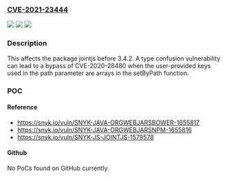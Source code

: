 ### [CVE-2021-23444](https://cve.mitre.org/cgi-bin/cvename.cgi?name=CVE-2021-23444)
![](https://img.shields.io/static/v1?label=Product&message=jointjs&color=blue)
![](https://img.shields.io/static/v1?label=Version&message=%3C%203.4.2%20&color=brighgreen)
![](https://img.shields.io/static/v1?label=Vulnerability&message=Prototype%20Pollution&color=brighgreen)

### Description

This affects the package jointjs before 3.4.2. A type confusion vulnerability can lead to a bypass of CVE-2020-28480 when the user-provided keys used in the path parameter are arrays in the setByPath function.

### POC

#### Reference
- https://snyk.io/vuln/SNYK-JAVA-ORGWEBJARSBOWER-1655817
- https://snyk.io/vuln/SNYK-JAVA-ORGWEBJARSNPM-1655816
- https://snyk.io/vuln/SNYK-JS-JOINTJS-1579578

#### Github
No PoCs found on GitHub currently.

